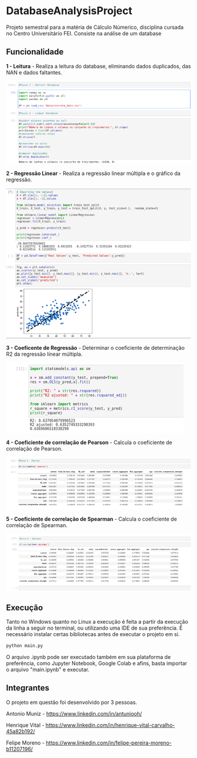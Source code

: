 # DatabaseAnalysisProject

Projeto semestral para a matéria de Cálculo Númerico, disciplina cursada no Centro Universitário FEI. Consiste na análise de um database

## Funcionalidade

**1 - Leitura** - Realiza a leitura do database, eliminando dados duplicados, das NAN e dados faltantes. 

![image](images/read.png)

**2 - Regressão Linear** - Realiza a regressão linear múltipla e o gráfico da regressão.

![image](images/regression.png)

**3 - Coeficente de Regressão** - Determinar o coeficiente de determinação R2 da regressão linear múltipla.

![image](images/coefficent.png)

**4 - Coeficiente de correlação de Pearson** - Calcula o coeficiente de correlação de Pearson.

![image](images/pearson.png)

**5 - Coeficiente de correlação de Spearman** - Calcula o coeficiente de correlação de Spearman.

![image](images/spearman.png)

## Execução

Tanto no Windows quanto no Linux a execução é feita a partir da execução da linha a seguir no terminal, ou utilizando uma IDE de sua preferência. É necessário instalar certas bibliotecas antes de executar o projeto em si.

```bash
python main.py
```

O arquivo .ipynb pode ser executado também em sua plataforma de preferência, como Jupyter Notebook, Google Colab e afins, basta importar o arquivo "main.ipynb" e executar.

## Integrantes

O projeto em questão foi desenvolvido por 3 pessoas.

Antonio Muniz - https://www.linkedin.com/in/antuniooh/

Henrique Vital - https://www.linkedin.com/in/henrique-vital-carvalho-45a82b192/

Felipe Moreno - https://www.linkedin.com/in/felipe-pereira-moreno-b11207196/